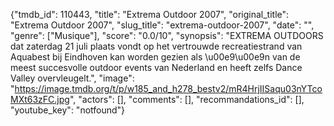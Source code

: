 {"tmdb_id": 110443, "title": "Extrema Outdoor 2007", "original_title": "Extrema Outdoor 2007", "slug_title": "extrema-outdoor-2007", "date": "", "genre": ["Musique"], "score": "0.0/10", "synopsis": "EXTREMA OUTDOORS dat zaterdag 21 juli plaats vondt op het vertrouwde recreatiestrand van Aquabest bij Eindhoven kan worden gezien als \u00e9\u00e9n van de meest succesvolle outdoor events van Nederland en heeft zelfs Dance Valley overvleugelt.", "image": "https://image.tmdb.org/t/p/w185_and_h278_bestv2/mR4HrjIISaqu03nYTcoMXt63zFC.jpg", "actors": [], "comments": [], "recommandations_id": [], "youtube_key": "notfound"}